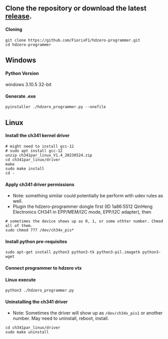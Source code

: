 
## Clone the repository or download the latest [release](https://github.com/FiorixF1/hdzero-programmer/releases).

#### Cloning
```
git clone https://github.com/FiorixF1/hdzero-programmer.git
cd hdzero-programmer
```

## Windows

#### Python Version

windows 3.10.5 32-bit

#### Generate .exe

```
pyinstaller ./hdzero_programmer.py --onefile
```

## Linux

#### Install the ch341 kernel driver

```
# might need to install gcc-12
# sudo apt install gcc-12
unzip ch341par_linux_V1.4_20230524.zip
cd ch341par_linux/driver
make
sudo make install
cd -
```

#### Apply ch341 driver permissions
- Note: something similar could potentially be perform with udev rules as well.
- Plugin the hdzero-programmer dongle first (ID 1a86:5512 QinHeng Electronics CH341 in EPP/MEM/I2C mode, EPP/I2C adapter), then
```
# sometimes the device shows up as 0, 1, or some othter number. Chmod all of them.
sudo chmod 777 /dev/ch34x_pis*
```

#### Install python pre-requisites
```
sudo apt-get install python3 python3-tk python3-pil.imagetk python3-wget
```

#### Connect programmer to hdzero vtx

#### Linux execute
```
python3 ./hdzero_programmer.py
```

#### Uninstalling the ch341 driver
- Note: Sometimes the driver will show up as `/dev/ch34x_pis1` or another number.  May need to uninstall, reboot, install.
```
cd ch341par_linux/driver
sudo make uninstall
```
